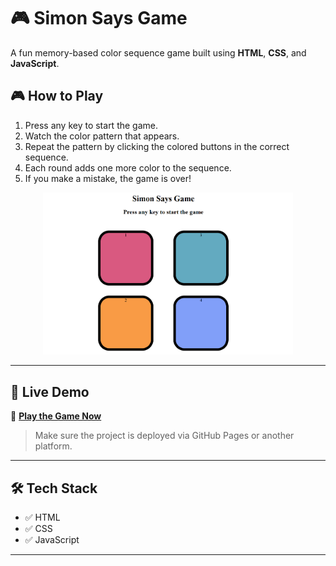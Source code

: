 # 🎮 Simon Says Game

A fun memory-based color sequence game built using **HTML**, **CSS**, and **JavaScript**.

## 🎮 How to Play

1. Press any key to start the game.
2. Watch the color pattern that appears.
3. Repeat the pattern by clicking the colored buttons in the correct sequence.
4. Each round adds one more color to the sequence.
5. If you make a mistake, the game is over!

<p align="center">
  <img src="./image.png" alt="Simon Says Game Screenshot" width="400">
</p>


---

## 🚀 Live Demo

🔗 **[Play the Game Now](https://prismatic-kleicha-88175d.netlify.app/)**

> Make sure the project is deployed via GitHub Pages or another platform.

---

## 🛠️ Tech Stack

- ✅ HTML
- ✅ CSS
- ✅ JavaScript

---


